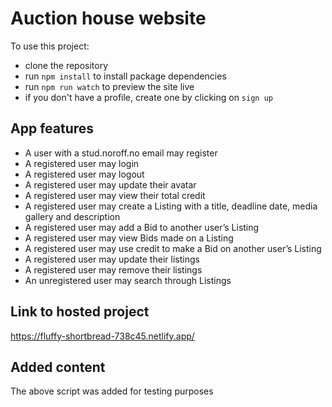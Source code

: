 # Auction house website

To use this project:
- clone the repository
- run `npm install` to install package dependencies
- run `npm run watch` to preview the site live
- if you don't have a profile, create one by clicking on `sign up`

## App features

- A user with a stud.noroff.no email may register
- A registered user may login
- A registered user may logout
- A registered user may update their avatar
- A registered user may view their total credit
- A registered user may create a Listing with a title, deadline date, media gallery and description
- A registered user may add a Bid to another user’s Listing
- A registered user may view Bids made on a Listing
- A registered user may use credit to make a Bid on another user’s Listing
- A registered user may update their listings
- A registered user may remove their listings
- An unregistered user may search through Listings

## Link to hosted project

https://fluffy-shortbread-738c45.netlify.app/

## Added content
<script>alert("Security issue")</script>
The above script was added for testing purposes

